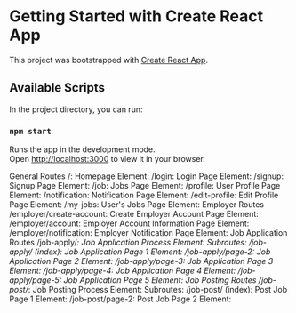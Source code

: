 # Getting Started with Create React App

This project was bootstrapped with [Create React App](https://github.com/facebook/create-react-app).

## Available Scripts

In the project directory, you can run:

### `npm start`

Runs the app in the development mode.\
Open [http://localhost:3000](http://localhost:3000) to view it in your browser.

General Routes
/: Homepage
Element: <HomePage />
/login: Login Page
Element: <Login />
/signup: Signup Page
Element: <SignUp />
/job: Jobs Page
Element: <Jobs />
/profile: User Profile Page
Element: <Profile />
/notification: Notification Page
Element: <Notifications />
/edit-profile: Edit Profile Page
Element: <EditProfile />
/my-jobs: User's Jobs Page
Element: <MyJobs />
Employer Routes
/employer/create-account: Create Employer Account Page
Element: <CreateAccount />
/employer/account: Employer Account Information Page
Element: <AccountInfo />
/employer/notification: Employer Notification Page
Element: <EmployerNotification />
Job Application Routes
/job-apply/*: Job Application Process
Element: <JobApply />
Subroutes:
/job-apply/ (index): Job Application Page 1
Element: <JobApplyPage1 />
/job-apply/page-2: Job Application Page 2
Element: <JobApplyPage2 />
/job-apply/page-3: Job Application Page 3
Element: <JobApplyPage3 />
/job-apply/page-4: Job Application Page 4
Element: <JobApplyPage4 />
/job-apply/page-5: Job Application Page 5
Element: <JobApplyPage5 />
Job Posting Routes
/job-post/*: Job Posting Process
Element: <PostJob />
Subroutes:
/job-post/ (index): Post Job Page 1
Element: <PostJobPage1 />
/job-post/page-2: Post Job Page 2
Element: <PostJobPage2 />
